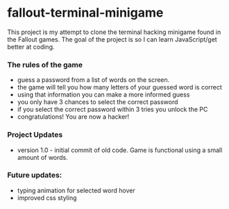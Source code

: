 # fallout-terminal-minigame
This project is my attempt to clone the terminal hacking minigame found in the Fallout games. 
The goal of the project is so I can learn JavaScript/get better at coding.
### The rules of the game
* guess a password from a list of words on the screen.
* the game will tell you how many letters of your guessed word is correct
* using that information you can make a more informed guess
* you only have 3 chances to select the correct password
* if you select the correct password within 3 tries you unlock the PC 
* congratulations! You are now a hacker!

### Project Updates
* version 1.0 - initial commit of old code. Game is functional using a small amount of words.

### Future updates: 
* typing animation for selected word hover
* improved css styling
